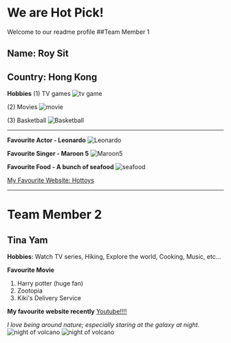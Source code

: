 # We are Hot Pick!
Welcome to our readme profile
##Team Member 1
## Name: Roy Sit
## Country: Hong Kong

**Hobbies** 
(1) TV games
![tv game](img/hobby1_ps5.jpg) 

(2) Movies
![movie](img/hobby3_movies.jpg) 

(3) Basketball
![Basketball](img/hobby2_basketball.jpg) 

***

**Favourite Actor - Leonardo**
![Leonardo](img/fav_actor_leonardo.jpg) 

**Favourite Singer - Maroon 5**
![Maroon5](img/fav_singer_m5.jpg) 

**Favourite Food - A bunch of seafood**
![seafood](img/fav_food_seafood.jpg) 

[My Favourite Website: Hottoys](https://www.hottoys.com.hk)

***

# Team Member 2
## Tina Yam

**Hobbies**: Watch TV series, Hiking, Explore the world, Cooking, Music, etc...

**Favourite Movie**
1. Harry potter (huge fan)
2. Zootopia
2. Kiki's Delivery Service

**My favourite website recently** [Youtube!!!!](https://www.youtube.com/)

_I love being around nature; especially staring at the galaxy at night._
![night of volcano](img/readme_img1.jpg)
![night of volcano](img/readme_img2.jpg)
